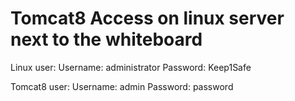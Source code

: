 # Tomcat8 Access on linux server next to the whiteboard

Linux user:
Username: administrator
Password: Keep1Safe

Tomcat8 user:
Username: admin
Password: password

